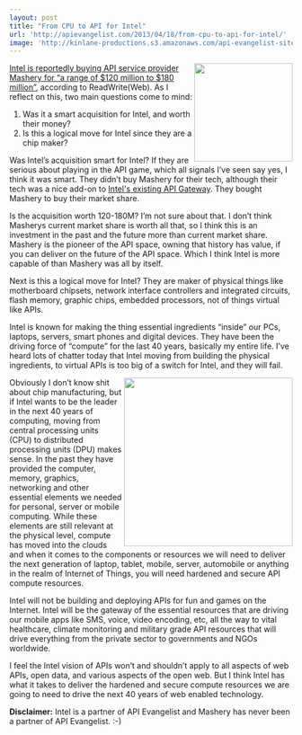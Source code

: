 ```yaml
---
layout: post
title: "From CPU to API for Intel"
url: 'http://apievangelist.com/2013/04/18/from-cpu-to-api-for-intel/'
image: 'http://kinlane-productions.s3.amazonaws.com/api-evangelist-site/blog/Intel-logo.jpg'
---
```


[<img class="c1" src="https://s3.amazonaws.com/kinlane-productions/api-service-providers/intel/Intel-logo.jpg" alt="" width="175" align="right" />][1]

[Intel is reportedly buying API service provider Mashery for “a range of $120 million to $180 million”][2], according to ReadWrite(Web). As I reflect on this, two main questions come to mind:

  1. Was it a smart acquisition for Intel, and worth their money?
  2. Is this a logical move for Intel since they are a chip maker?

Was Intel’s acquisition smart for Intel? If they are serious about playing in the API game, which all signals I’ve seen say yes, I think it was smart. They didn’t buy Mashery for their tech, although their tech was a nice add-on to [Intel's existing API Gateway][3]. They bought Mashery to buy their market share.

Is the acquisition worth 120-180M? I’m not sure about that. I don’t think Masherys current market share is worth all that, so I think this is an investment in the past and the future more than current market share. Mashery is the pioneer of the API space, owning that history has value, if you can deliver on the future of the API space. Which I think Intel is more capable of than Mashery was all by itself.

Next is this a logical move for Intel? They are maker of physical things like motherboard chipsets, network interface controllers and integrated circuits, flash memory, graphic chips, embedded processors, not of things virtual like APIs.

Intel is known for making the thing essential ingredients “inside” our PCs, laptops, servers, smart phones and digital devices. They have been the driving force of “compute” for the last 40 years, basically my entire life. I’ve heard lots of chatter today that Intel moving from building the physical ingredients, to virtual APIs is too big of a switch for Intel, and they will fail.

[<img class="c1" src="https://s3.amazonaws.com/kinlane-productions/api-service-providers/intel/intel-Expressway-Service-Gateway-Whiteboard.png" alt="" width="300" align="right" />][3]

Obviously I don’t know shit about chip manufacturing, but if Intel wants to be the leader in the next 40 years of computing, moving from central processing units (CPU) to distributed processing units (DPU) makes sense. In the past they have provided the computer, memory, graphics, networking and other essential elements we needed for personal, server or mobile computing. While these elements are still relevant at the physical level, compute has moved into the clouds and when it comes to the components or resources we will need to deliver the next generation of laptop, tablet, mobile, server, automobile or anything in the realm of Internet of Things, you will need hardened and secure API compute resources.

Intel will not be building and deploying APIs for fun and games on the Internet. Intel will be the gateway of the essential resources that are driving our mobile apps like SMS, voice, video encoding, etc, all the way to vital healthcare, climate monitoring and military grade API resources that will drive everything from the private sector to governments and NGOs worldwide.

I feel the Intel vision of APIs won’t and shouldn’t apply to all aspects of web APIs, open data, and various aspects of the open web. But I think Intel has what it takes to deliver the hardened and secure compute resources we are going to need to drive the next 40 years of web enabled technology.

**Disclaimer:** Intel is a partner of API Evangelist and Mashery has never been a partner of API Evangelist. :-)

   [1]: http://intel.com
   [2]: http://readwrite.com/2013/04/17/intel-acquires-mashery
   [3]: http://cloudsecurity.intel.com/
